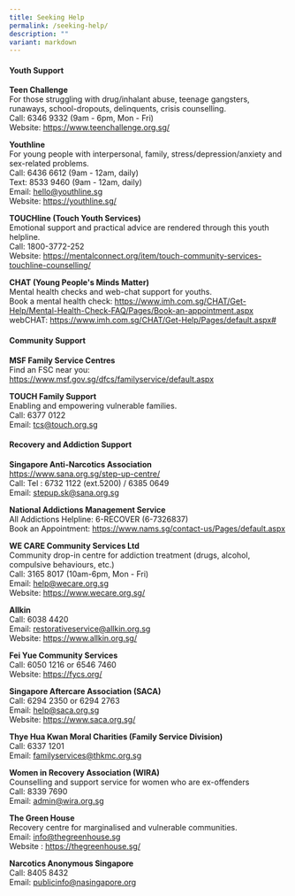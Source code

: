 ```yaml
---
title: Seeking Help
permalink: /seeking-help/
description: ""
variant: markdown
---
```

#### Youth Support

**Teen Challenge**
<br> For those struggling with drug/inhalant abuse, teenage gangsters, runaways, school-dropouts, delinquents, crisis counselling.
<br> Call: 6346 9332 (9am - 6pm, Mon - Fri)
<br> Website: https://www.teenchallenge.org.sg/

**Youthline** 
<br>For young people with interpersonal, family, stress/depression/anxiety and sex-related problems.
<br>  Call: 6436 6612 (9am - 12am, daily)
<br> Text: 8533 9460 (9am - 12am, daily)
<br> Email: hello@youthline.sg
<br> Website: https://youthline.sg/

**TOUCHline (Touch Youth Services)**
<br> Emotional support and practical advice are rendered through this youth helpline.
<br> Call: 1800-3772-252
 <br> Website: https://mentalconnect.org/item/touch-community-services-touchline-counselling/ 

**CHAT (Young People's Minds Matter)**
<br> Mental health checks and web-chat support for youths.
<br> Book a mental health check: https://www.imh.com.sg/CHAT/Get-Help/Mental-Health-Check-FAQ/Pages/Book-an-appointment.aspx 
<br>webCHAT:
https://www.imh.com.sg/CHAT/Get-Help/Pages/default.aspx#


#### Community Support
**MSF Family Service Centres**
<br> Find an FSC near you: https://www.msf.gov.sg/dfcs/familyservice/default.aspx

**TOUCH Family Support**
<br> Enabling and empowering vulnerable families.
<br>Call: 6377 0122
<br> Email: tcs@touch.org.sg 

#### Recovery and Addiction Support

**Singapore Anti-Narcotics Association**
<br> https://www.sana.org.sg/step-up-centre/
<br> Call: Tel : 6732 1122 (ext.5200) / 6385 0649
<br> Email: stepup.sk@sana.org.sg

**National Addictions Management Service**
<br> All Addictions Helpline: 6-RECOVER (6-7326837)
<br> Book an Appointment: https://www.nams.sg/contact-us/Pages/default.aspx

**WE CARE Community Services Ltd**
<br> Community drop-in centre for addiction treatment (drugs, alcohol, compulsive behaviours, etc.)
<br>Call: 3165 8017 (10am-6pm, Mon - Fri)
<br> Email: help@wecare.org.sg 
<br> Website: https://www.wecare.org.sg/

**Allkin**
<br> Call: 6038 4420
<br> Email: restorativeservice@allkin.org.sg
<br> Website: https://www.allkin.org.sg/

**Fei Yue Community Services**
<br> Call: 6050 1216 or 6546 7460
<br> Website: https://fycs.org/

**Singapore Aftercare Association (SACA)**
<br> Call: 6294 2350 or 6294 2763
<br> Email: help@saca.org.sg 
<br> Website: https://www.saca.org.sg/

**Thye Hua Kwan Moral Charities (Family Service Division)**
<br> Call: 6337 1201
<br> Email: familyservices@thkmc.org.sg 


**Women in Recovery Association (WIRA)**
<br> Counselling and support service for women who are ex-offenders
<br> Call: 8339 7690
<br> Email: admin@wira.org.sg

**The Green House**
<br> Recovery centre for marginalised and vulnerable communities.
<br> Email: info@thegreenhouse.sg
<br> Website : https://thegreenhouse.sg/

**Narcotics Anonymous Singapore**
<br> Call: 8405 8432
<br> Email: publicinfo@nasingapore.org